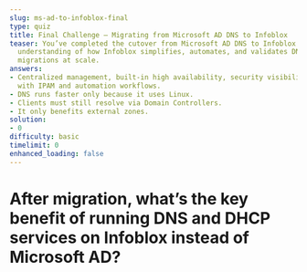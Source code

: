 ```yaml
---
slug: ms-ad-to-infoblox-final
type: quiz
title: Final Challenge – Migrating from Microsoft AD DNS to Infoblox
teaser: You’ve completed the cutover from Microsoft AD DNS to Infoblox. Now test your
  understanding of how Infoblox simplifies, automates, and validates DNS and DHCP
  migrations at scale.
answers:
- Centralized management, built-in high availability, security visibility, and integration
  with IPAM and automation workflows.
- DNS runs faster only because it uses Linux.
- Clients must still resolve via Domain Controllers.
- It only benefits external zones.
solution:
- 0
difficulty: basic
timelimit: 0
enhanced_loading: false
---
```

# After migration, what’s the key benefit of running DNS and DHCP services on Infoblox instead of Microsoft AD?
